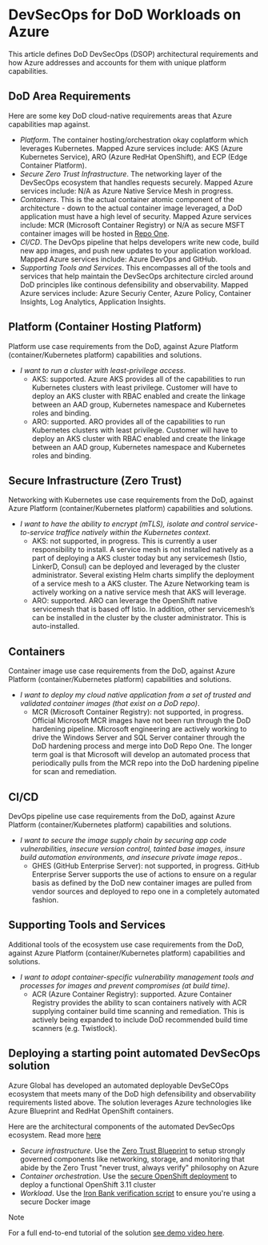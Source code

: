 # DevSecOps for DoD Workloads on Azure

This article defines DoD DevSecOps (DSOP) architectural requirements and how Azure addresses and accounts for them with unique platform capabilities.

## DoD Area Requirements
Here are some key DoD cloud-native requirements areas that Azure capabilities map against.
* *Platform*. The container hosting/orchestration okay coplatform which leverages Kubernetes. Mapped Azure services include: AKS (Azure Kubernetes Service), ARO (Azure RedHat OpenShift), and ECP (Edge Container Platform).
* *Secure Zero Trust Infrastructure*. The networking layer of the DevSecOps ecosystem that handles requests securely. Mapped Azure services include: N/A as Azure Native Service Mesh in progress.
* *Containers*. This is the actual container atomic component of the architecture - down to the actual container image leveraged, a DoD application must have a high level of security. Mapped Azure services include: MCR (Microsoft Container Registry) or N/A as secure MSFT container images will be hosted in [Repo One](https://repo1.dsop.io).
* *CI/CD*. The DevOps pipeline that helps developers write new code, build new app images, and push new updates to your application workload. Mapped Azure services include: Azure DevOps and GitHub.
* *Supporting Tools and Services*. This encompasses all of the tools and services that help maintain the DevSecOps architecture circled around DoD principles like continous defensibility and observability. Mapped Azure services include: Azure Securiy Center, Azure Policy, Container Insights, Log Analytics, Application Insights.

## Platform (Container Hosting Platform)
Platform use case requirements from the DoD, against Azure Platform (container/Kubernetes platform) capabilities and solutions.

* *I want to run a cluster with least-privilege access*. 
    * AKS: supported. Azure AKS provides all of the capabilities to run Kubernetes clusters with least privilege. Customer will have to deploy an AKS cluster with RBAC enabled and create the linkage between an AAD group, Kubernetes namespace and Kubernetes roles and binding.
    * ARO: supported. ARO provides all of the capabilities to run Kubernetes clusters with least privilege. Customer will have to deploy an AKS cluster with RBAC enabled and create the linkage between an AAD group, Kubernetes namespace and Kubernetes roles and binding.

## Secure Infrastructure (Zero Trust)
Networking with Kubernetes use case requirements from the DoD, against Azure Platform (container/Kubernetes platform) capabilities and solutions.


* *I want to have the ability to encrypt (mTLS), isolate and control service-to-service traffice natively within the Kubernetes context*. 
    * AKS: not supported, in progress. This is currently a user responsibility to install. A service mesh is not installed natively as a part of deploying a AKS cluster today but any servicemesh (Istio, LinkerD, Consul) can be deployed and leveraged by the cluster administrator. Several existing Helm charts simplify the deployment of a service mesh to a AKS cluster. The Azure Networking team is actively working on a native service mesh that AKS will leverage.
    * ARO: supported. ARO can leverage the OpenShift native servicemesh that is based off Istio. In addition, other servicemesh’s can be installed in the cluster by the cluster administrator. This is auto-installed.
    
## Containers
Container image use case requirements from the DoD, against Azure Platform (container/Kubernetes platform) capabilities and solutions.

* *I want to deploy my cloud native application from a set of trusted and validated container images (that exist on a DoD repo)*. 
    * MCR (Microsoft Container Registry): not supported, in progress. Official Microsoft MCR images have not been run through the DoD hardening pipeline. Microsoft engineering are actively working to drive the Windows Server and SQL Server container through the DoD hardening process and merge into DoD Repo One. The longer term goal is that Microsoft will develop an automated process that periodically pulls from the MCR repo into the DoD hardening pipeline for scan and remediation.

## CI/CD
DevOps pipeline use case requirements from the DoD, against Azure Platform (container/Kubernetes platform) capabilities and solutions.

* *I want to secure the image supply chain by securing app code vulnerabilities, insecure version control, tainted base images, insure build automation environments, and insecure private image repos.*. 
    * GHES (GitHub Enterprise Server): not supported, in progress. GitHub Enterprise Server supports the use of actions to ensure on a regular basis as defined by the DoD new container images are pulled from vendor sources and deployed to repo one in a completely automated fashion.
    
## Supporting Tools and Services
Additional tools of the ecosystem use case requirements from the DoD, against Azure Platform (container/Kubernetes platform) capabilities and solutions.

* *I want to adopt container-specific vulnerability management tools and processes for images and prevent compromises (at build time)*. 
    * ACR (Azure Container Registry): supported. Azure Container Registry provides the ability to scan containers natively with ACR supplying container build time scanning and remediation. This is actively being expanded to include DoD recommended build time scanners (e.g. Twistlock).

## Deploying a starting point automated DevSecOps solution
Azure Global has developed an automated deployable DevSeCOps ecosystem that meets many of the DoD high defensibility and observability requirements listed above. The solution leverages Azure technologies like Azure Blueprint and RedHat OpenShift containers. 

Here are the architectural components of the automated DevSecOps ecosystem. Read more [here](https://github.com/Azure/ato-toolkit/tree/master/automation/openshift)

* *Secure infrastructure*. Use the [Zero Trust Blueprint](https://github.com/Azure/ato-toolkit/automation/zero-trust-architecture) to setup strongly governed components like networking, storage, and monitoring that abide by the Zero Trust "never trust, always verify" philosophy on Azure
* *Container orchestration*. Use the [secure OpenShift deployment](https://github.com/Azure/ato-toolkit/tree/master/automation/openshift/ocp3.11) to deploy a functional OpenShift 3.11 cluster
* *Workload*. Use the [Iron Bank verification script](xxx) to ensure you're using a secure Docker image 

> [!NOTE]
> For a full end-to-end tutorial of the solution [see demo video here](https://www.youtube.com/watch?v=gntpwbeWbak).
> 
> 
